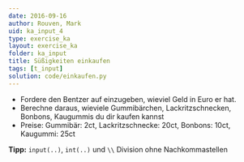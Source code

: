 ```yaml
---
date: 2016-09-16
author: Rouven, Mark
uid: ka_input_4
type: exercise_ka
layout: exercise_ka
folder: ka_input
title: Süßigkeiten einkaufen
tags: [t_input]
solution: code/einkaufen.py
---
```


- Fordere den Bentzer auf einzugeben, wieviel Geld in Euro er hat.
- Berechne daraus, wieviele Gummibärchen, Lackritzschnecken, Bonbons, Kaugummis du dir kaufen kannst
- Preise: Gummibär: 2ct, Lackritzschnecke: 20ct, Bonbons: 10ct, Kaugummi: 25ct

**Tipp:** `input(..)`, `int(..)` und `\\` Division ohne Nachkommastellen

